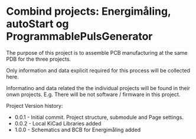 # Combind projects: Energimåling, autoStart og ProgrammablePulsGenerator

The purpose of this project is to assemble PCB manufacturing at the same PDB for the three projects.

Only information and data explicit required for this process will be collected here.

Informatino and data related the the individual projects will be found in their onwn projects. E.g. There will be not software / firmware in this project.

Project Version history:
 * 0.0.1 - Initial commit. Project structure, submodule and Page settings.
 * 0.0.2 - Local KiCad Libraries added
 * 1.0.0 - Schematics and BCB for Energimåling added